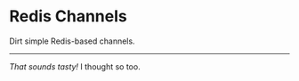 Redis Channels
===============
Dirt simple Redis-based channels.

---------------

*That sounds tasty!*
I thought so too.

